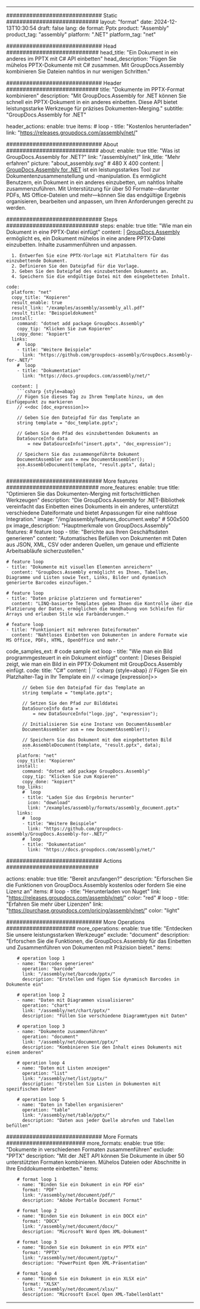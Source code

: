



---
############################# Static ############################
layout: "format"
date:  2024-12-13T10:30:54
draft: false
lang: de
format: Pptx
product: "Assembly"
product_tag: "assembly"
platform: ".NET"
platform_tag: "net"

############################# Head ############################
head_title: "Ein Dokument in ein anderes im PPTX mit C# API einbetten"
head_description: "Fügen Sie mühelos PPTX-Dokumente mit C# zusammen. Mit GroupDocs.Assembly kombinieren Sie Dateien nahtlos in nur wenigen Schritten."

############################# Header ############################
title: "Dokumente im PPTX-Format kombinieren" 
description: "Mit GroupDocs.Assembly for .NET können Sie schnell ein PPTX-Dokument in ein anderes einbetten. Diese API bietet leistungsstarke Werkzeuge für präzises Dokumenten-Merging."
subtitle: "GroupDocs.Assembly for .NET" 

header_actions:
  enable: true
  items:
    #  loop
    - title: "Kostenlos herunterladen"
      link: "https://releases.groupdocs.com/assembly/net/"
      
############################# About ############################
about:
    enable: true
    title: "Was ist GroupDocs.Assembly for .NET?"
    link: "/assembly/net/"
    link_title: "Mehr erfahren"
    picture: "about_assembly.svg" # 480 X 400
    content: |
       [GroupDocs.Assembly for .NET](/assembly/net/) ist ein leistungsstarkes Tool zur Dokumentenzusammenstellung und -manipulation. Es ermöglicht Benutzern, ein Dokument in ein anderes einzubetten, um nahtlos Inhalte zusammenzuführen. Mit Unterstützung für über 50 Formate—darunter PDFs, MS Office-Dateien und mehr—können Sie das endgültige Ergebnis organisieren, bearbeiten und anpassen, um Ihren Anforderungen gerecht zu werden.

############################# Steps ############################
steps:
    enable: true
    title: "Wie man ein Dokument in eine PPTX-Datei einfügt"
    content: |
      [GroupDocs.Assembly](/assembly/net/) ermöglicht es, ein Dokument mühelos in eine andere PPTX-Datei einzubetten. Inhalte zusammenführen und anpassen.
      
      1. Entwerfen Sie eine PPTX-Vorlage mit Platzhaltern für das einzubettende Dokument.
      2. Definieren Sie den Dateipfad für die Vorlage.
      3. Geben Sie den Dateipfad des einzubettenden Dokuments an.
      4. Speichern Sie die endgültige Datei mit dem eingebetteten Inhalt.
   
    code:
      platform: "net"
      copy_title: "Kopieren"
      result_enable: true
      result_link: "/examples/assembly/assembly_all.pdf"
      result_title: "Beispieldokument"
      install:
        command: "dotnet add package GroupDocs.Assembly"
        copy_tip: "Klicken Sie zum Kopieren"
        copy_done: "kopiert"
      links:
        #  loop
        - title: "Weitere Beispiele"
          link: "https://github.com/groupdocs-assembly/GroupDocs.Assembly-for-.NET/"
        #  loop
        - title: "Dokumentation"
          link: "https://docs.groupdocs.com/assembly/net/"
          
      content: |
        ```csharp {style=abap}
        // Fügen Sie dieses Tag zu Ihrem Template hinzu, um den Einfügepunkt zu markieren
        // <<doc [doc_expression]>>

        // Geben Sie den Dateipfad für das Template an
        string template = "doc_template.pptx";

        // Geben Sie den Pfad des einzubettenden Dokuments an
        DataSourceInfo data 
            = new DataSourceInfo("insert.pptx", "doc_expression");

        // Speichern Sie das zusammengeführte Dokument
        DocumentAssembler asm = new DocumentAssembler();
        asm.AssembleDocument(template, "result.pptx", data);
        ```            

############################# More features ############################
more_features:
  enable: true
  title: "Optimieren Sie das Dokumenten-Merging mit fortschrittlichen Werkzeugen"
  description: "Die GroupDocs.Assembly for .NET-Bibliothek vereinfacht das Einbetten eines Dokuments in ein anderes, unterstützt verschiedene Dateiformate und bietet Anpassungen für eine nahtlose Integration."
  image: "/img/assembly/features_document.webp" # 500x500 px
  image_description: "Hauptmerkmale von GroupDocs.Assembly"
  features:
    # feature loop
    - title: "Berichte aus Ihren Geschäftsdaten generieren"
      content: "Automatisches Befüllen von Dokumenten mit Daten aus JSON, XML, CSV oder anderen Quellen, um genaue und effiziente Arbeitsabläufe sicherzustellen."

    # feature loop
    - title: "Dokumente mit visuellen Elementen anreichern"
      content: "GroupDocs.Assembly ermöglicht es Ihnen, Tabellen, Diagramme und Listen sowie Text, Links, Bilder und dynamisch generierte Barcodes einzufügen."

    # feature loop
    - title: "Daten präzise platzieren und formatieren"
      content: "LINQ-basierte Templates geben Ihnen die Kontrolle über die Platzierung der Daten, ermöglichen die Handhabung von Schleifen für Arrays und erlauben Stile wie Farbänderungen."

    # feature loop
    - title: "Funktioniert mit mehreren Dateiformaten"
      content: "Nahtloses Einbetten von Dokumenten in andere Formate wie MS Office, PDFs, HTML, OpenOffice und mehr."
      
  code_samples_ext:
    # code sample ext loop
    - title: "Wie man ein Bild programmgesteuert in ein Dokument einfügt"
      content: |
        Dieses Beispiel zeigt, wie man ein Bild in ein PPTX-Dokument mit GroupDocs.Assembly einfügt.
      code:
        title: "C#"
        content: |
          ```csharp {style=abap}
          // Fügen Sie ein Platzhalter-Tag in Ihr Template ein
          // <<image [expression]>>

          // Geben Sie den Dateipfad für das Template an
          string template = "template.pptx";

          // Setzen Sie den Pfad zur Bilddatei
          DataSourceInfo data =
              = new DataSourceInfo("logo.jpg", "expression");

          // Initialisieren Sie eine Instanz von DocumentAssembler
          DocumentAssembler asm = new DocumentAssembler();

          // Speichern Sie das Dokument mit dem eingebetteten Bild
          asm.AssembleDocument(template, "result.pptx", data);
          ```
        platform: "net"
        copy_title: "Kopieren"
        install:
          command: "dotnet add package GroupDocs.Assembly"
          copy_tip: "Klicken Sie zum Kopieren"
          copy_done: "kopiert"
        top_links:
          #  loop
          - title: "Laden Sie das Ergebnis herunter"
            icon: "download"
            link: "/examples/assembly/formats/assembly_document.pptx"
        links:
          #  loop
          - title: "Weitere Beispiele"
            link: "https://github.com/groupdocs-assembly/GroupDocs.Assembly-for-.NET/"
          #  loop
          - title: "Dokumentation"
            link: "https://docs.groupdocs.com/assembly/net/"
            

            


############################# Actions ############################

actions:
  enable: true
  title: "Bereit anzufangen?"
  description: "Erforschen Sie die Funktionen von GroupDocs.Assembly kostenlos oder fordern Sie eine Lizenz an"
  items:
    #  loop
    - title: "Herunterladen von Nuget"
      link: "https://releases.groupdocs.com/assembly/net/"
      color: "red"
        #  loop
    - title: "Erfahren Sie mehr über Lizenzen"
      link: "https://purchase.groupdocs.com/pricing/assembly/net/"
      color: "light"


############################# More Operations #####################
more_operations:
    enable: true
    title: "Entdecken Sie unsere leistungsstarken Werkzeuge"
    exclude: "document"
    description: "Erforschen Sie die Funktionen, die GroupDocs.Assembly für das Einbetten und Zusammenführen von Dokumenten mit Präzision bietet."
    items: 
          
        # operation loop 1
        - name: "Barcodes generieren"
          operation: "barcode"
          link: "/assembly/net/barcode/pptx/"
          description: "Erstellen und fügen Sie dynamisch Barcodes in Dokumente ein"

        # operation loop 2
        - name: "Daten mit Diagrammen visualisieren"
          operation: "chart"
          link: "/assembly/net/chart/pptx/"
          description: "Füllen Sie verschiedene Diagrammtypen mit Daten"

        # operation loop 3
        - name: "Dokumente zusammenführen"
          operation: "document"
          link: "/assembly/net/document/pptx/"
          description: "Kombinieren Sie den Inhalt eines Dokuments mit einem anderen"

        # operation loop 4
        - name: "Daten mit Listen anzeigen"
          operation: "list"
          link: "/assembly/net/list/pptx/"
          description: "Erstellen Sie Listen in Dokumenten mit spezifischen Daten"

        # operation loop 5
        - name: "Daten in Tabellen organisieren"
          operation: "table"
          link: "/assembly/net/table/pptx/"
          description: "Daten aus jeder Quelle abrufen und Tabellen befüllen"
         
          
############################# More Formats ########################
more_formats:
    enable: true
    title: "Dokumente in verschiedenen Formaten zusammenführen"
    exclude: "PPTX"
    description: "Mit der .NET API können Sie Dokumente in über 50 unterstützten Formaten kombinieren. Mühelos Dateien oder Abschnitte in Ihre Enddokumente einbetten."
    items: 
          
        # format loop 1
        - name: "Binden Sie ein Dokument in ein PDF ein"
          format: "PDF"
          link: "/assembly/net/document/pdf/"
          description: "Adobe Portable Document Format"
          
        # format loop 2
        - name: "Binden Sie ein Dokument in ein DOCX ein"
          format: "DOCX"
          link: "/assembly/net/document/docx/"
          description: "Microsoft Word Open XML-Dokument"
          
        # format loop 3
        - name: "Binden Sie ein Dokument in ein PPTX ein"
          format: "PPTX"
          link: "/assembly/net/document/pptx/"
          description: "PowerPoint Open XML-Präsentation"
          
        # format loop 4
        - name: "Binden Sie ein Dokument in ein XLSX ein"
          format: "XLSX"
          link: "/assembly/net/document/xlsx/"
          description: "Microsoft Excel Open XML-Tabellenblatt"


          

---